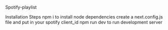 Spotify-playlist

Installation Steps
npm i to install node dependencies
create a next.config.js file and put in your spotify client_id
npm run dev to run development server
